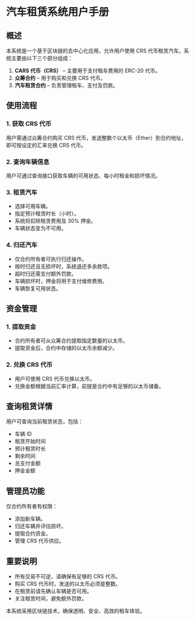 # 汽车租赁系统用户手册

## 概述
本系统是一个基于区块链的去中心化应用，允许用户使用 CRS 代币租赁汽车。系统主要由以下三个部分组成：
1. **CARS 代币（CRS）** – 主要用于支付租车费用的 ERC-20 代币。
2. **众筹合约** – 用于购买和兑换 CRS 代币。
3. **汽车租赁合约** – 负责管理租车、支付及罚款。

## 使用流程
### 1. 获取 CRS 代币
用户需通过众筹合约购买 CRS 代币，发送整数个以太币（Ether）到合约地址，即可按设定的汇率兑换 CRS 代币。

### 2. 查询车辆信息
用户可通过查询接口获取车辆的可用状态、每小时租金和损坏情况。

### 3. 租赁汽车
- 选择可用车辆。
- 指定预计租赁时长（小时）。
- 系统将扣除租赁费用及 30% 押金。
- 车辆状态变为不可用。

### 4. 归还汽车
- 仅合约所有者可执行归还操作。
- 按时归还且无损坏时，系统退还多余款项。
- 超时归还需支付额外罚款。
- 车辆损坏时，押金将用于支付维修费用。
- 车辆恢复可用状态。

## 资金管理
### 1. 提取资金
- 合约所有者可从众筹合约提取指定数量的以太币。
- 提取资金后，合约中存储的以太币余额减少。

### 2. 兑换 CRS 代币
- 用户可使用 CRS 代币兑换以太币。
- 兑换金额根据当前汇率计算，前提是合约中有足够的以太币储备。

## 查询租赁详情
用户可查询当前租赁状态，包括：
- 车辆 ID
- 租赁开始时间
- 预计租赁时长
- 剩余时间
- 总支付金额
- 押金金额

## 管理员功能
仅合约所有者有权限：
- 添加新车辆。
- 归还车辆并评估损坏。
- 提取合约资金。
- 管理 CRS 代币供应。

## 重要说明
- 所有交易不可逆，请确保有足够的 CRS 代币。
- 购买 CRS 代币时，发送的以太币必须是整数。
- 在租赁前请先确认车辆是否可用。
- 关注租赁时间，避免额外罚款。

本系统采用区块链技术，确保透明、安全、高效的租车体验。

